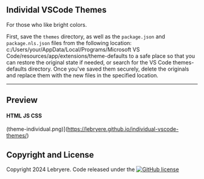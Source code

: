 ## Individal VSCode Themes

For those who like bright colors.

First, save the  `themes` directory, as well as the `package.json` and `package.nls.json` files from the following location: c:/Users/your/AppData/Local/Programs/Microsoft VS Code/resources/app/extensions/theme-defaults to a safe place so that you can restore the original state if needed, or search for the VS Code themes-defaults directory. Once you've saved them securely, delete the originals and replace them with the new files in the specified location.

---
## Preview
#### HTML JS CSS

(theme-individual.png)](https://lebryere.github.io/individual-vscode-themes/)

## Copyright and License

Copyright 2024 Lebryere. Code released under the [![GitHub license](https://img.shields.io/badge/licence-MIT-green%3F%26style%3Dplastic?style=plastic)](https://raw.githubusercontent.com/LeBryere/Hello-balcsi/master/LICENCE)

